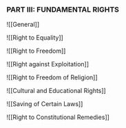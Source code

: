 ### **PART III: FUNDAMENTAL RIGHTS**
![[General]]

![[Right to Equality]]

![[Right to Freedom]]

![[Right against Exploitation]]

![[Right to Freedom of Religion]]

![[Cultural and Educational Rights]]

![[Saving of Certain Laws]]

![[Right to Constitutional Remedies]]